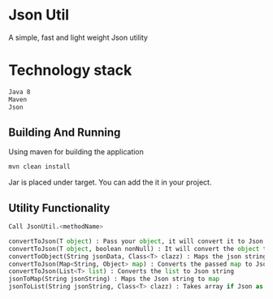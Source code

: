 # Json Util
A simple, fast and light weight Json utility

# Technology stack

```bash
Java 8
Maven
Json
```

## Building And Running

Using maven for building the application

```bash
mvn clean install 
```
Jar is placed under target. You can add the it in your project.

## Utility Functionality

```python
Call JsonUtil.<methodName>

convertToJson(T object) : Pass your object, it will convert it to Json String
convertToJson(T object, boolean nonNull) : It will convert the object to Json String ignoring null fields when send nonNull as true.
convertToObject(String jsonData, Class<T> clazz) : Maps the json string to the givenClass and returns the instance of it.
convertToJson(Map<String, Object> map) : Converts the passed map to Json string
convertToJson(List<T> list) : Converts the list to Json string
jsonToMap(String jsonString) : Maps the Json string to map
jsonToList(String jsonString, Class<T> clazz) : Takes array if Json as string and map it to the class passed and returns a List.
```
